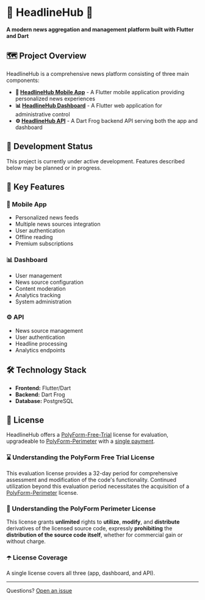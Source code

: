 # 📰 HeadlineHub 📰

**A modern news aggregation and management platform built with Flutter and Dart**

## 🗺️ Project Overview

HeadlineHub is a comprehensive news platform consisting of three main components:

* **📱 [HeadlineHub Mobile App](./apps/headlinehub_app)** - A Flutter mobile application providing personalized news experiences
* **📊 [HeadlineHub Dashboard](./apps/headlinehub_dashboard)** - A Flutter web application for administrative control
* **⚙️ [HeadlineHub API](./apps/headlinehub_api)** - A Dart Frog backend API serving both the app and dashboard

## 🚧 Development Status

This project is currently under active development. Features described below may be planned or in progress.

## 🔑 Key Features

### 📱 Mobile App
* Personalized news feeds
* Multiple news sources integration
* User authentication
* Offline reading
* Premium subscriptions

### 📊 Dashboard
* User management
* News source configuration
* Content moderation
* Analytics tracking
* System administration

### ⚙️ API
* News source management
* User authentication
* Headline processing
* Analytics endpoints

## 🛠️ Technology Stack

* **Frontend:** Flutter/Dart
* **Backend:** Dart Frog
* **Database:** PostgreSQL

## 📝 License

HeadlineHub offers a [PolyForm-Free-Trial](https://polyformproject.org/licenses/free-trial/1.0.0/) license for evaluation, upgradeable to [PolyForm-Perimeter](https://polyformproject.org/licenses/perimeter/1.0.1/) with a [single payment](https://polar.sh/headlinehub/).

### ⌛ Understanding the PolyForm Free Trial License
This evaluation license provides a 32-day period for comprehensive assessment and modification of the code's functionality. Continued utilization beyond this evaluation period necessitates the acquisition of a [PolyForm-Perimeter](https://polyformproject.org/licenses/perimeter/1.0.1/) license.

### 💎 Understanding the PolyForm Perimeter License
This license grants **unlimited** rights to **utilize**, **modify**, and **distribute** derivatives of the licensed source code, expressly **prohibiting** the **distribution of the source code itself**, whether for commercial gain or without charge.

### ☂️ License Coverage
A single license covers all three (app, dashboard, and API).

---
Questions? [Open an issue](https://github.com/fulleni/headlinehub/issues)
